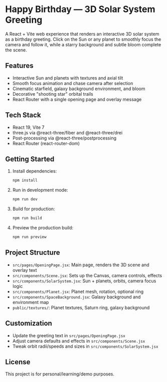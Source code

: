 # Happy Birthday — 3D Solar System Greeting

A React + Vite web experience that renders an interactive 3D solar system as a birthday greeting. Click on the Sun or any planet to smoothly focus the camera and follow it, while a starry background and subtle bloom complete the scene.

## Features

- Interactive Sun and planets with textures and axial tilt
- Smooth focus animation and chase camera after selection
- Cinematic starfield, galaxy background environment, and bloom
- Decorative "shooting star" orbital trails
- React Router with a single opening page and overlay message

## Tech Stack

- React 19, Vite 7
- three.js via @react-three/fiber and @react-three/drei
- Post-processing via @react-three/postprocessing
- React Router (react-router-dom)

## Getting Started

1. Install dependencies:
   ```bash
   npm install
   ```
2. Run in development mode:
   ```bash
   npm run dev
   ```
3. Build for production:
   ```bash
   npm run build
   ```
4. Preview the production build:
   ```bash
   npm run preview
   ```

## Project Structure

- `src/pages/OpeningPage.jsx`: Main page, renders the 3D scene and overlay text
- `src/components/Scene.jsx`: Sets up the Canvas, camera controls, effects
- `src/components/SolarSystem.jsx`: Sun + planets, orbits, camera focus logic
- `src/components/Planet.jsx`: Planet mesh, rotation, optional ring
- `src/components/SpaceBackground.jsx`: Galaxy background and environment map
- `public/textures/`: Planet textures, Saturn ring, galaxy background

## Customization

- Update the greeting text in `src/pages/OpeningPage.jsx`
- Adjust camera defaults and effects in `src/components/Scene.jsx`
- Tweak orbit radii/speeds and sizes in `src/components/SolarSystem.jsx`

## License

This project is for personal/learning/demo purposes.
